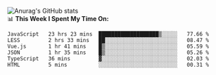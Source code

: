 
![Anurag's GitHub stats](https://github-readme-stats.vercel.app/api?username=supergczh&show_icons=true&theme=radical)
<br />
📊 **This Week I Spent My Time On:**

<!--START_SECTION:waka-->

```text
JavaScript   23 hrs 23 mins  ███████████████████▒░░░░░   77.66 %
LESS         2 hrs 33 mins   ██░░░░░░░░░░░░░░░░░░░░░░░   08.47 %
Vue.js       1 hr 41 mins    █▒░░░░░░░░░░░░░░░░░░░░░░░   05.59 %
JSON         1 hr 35 mins    █▒░░░░░░░░░░░░░░░░░░░░░░░   05.26 %
TypeScript   36 mins         ▓░░░░░░░░░░░░░░░░░░░░░░░░   02.03 %
HTML         5 mins          ░░░░░░░░░░░░░░░░░░░░░░░░░   00.31 %
```

<!--END_SECTION:waka-->
